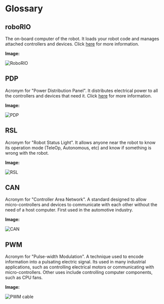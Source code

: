 # Glossary

## roboRIO

The on-board computer of the robot. It loads your robot code and manages attached controllers and devices. Click [here](Book/Chapters/1.1.md) for more information.

**Image:**

![RoboRIO](http://www.uwinfirst.com/wp-content/uploads/2013/08/roboRIO+Diagram.png)

## PDP

Acronym for "Power Distribution Panel". It distributes electrical power to all the controllers and devices that need it. Click [here](Book/Chapters/1.2.md) for more information.

**Image:**

![PDP](http://khengineering.github.io/RoboRio/Images/pdpinfo.png)

## RSL

Acronym for "Robot Status Light". It allows anyone near the robot to know its operation mode (TeleOp, Autonomous, etc) and know if something is wrong with the robot.

**Image:**

![RSL](http://team358.org/files/programming/ControlSystem2015-2019/images/RSL-wiring.jpg)

## CAN

Acronym for "Controller Area Network". A standard designed to allow micro-controllers and devices to communicate with each other without the need of a host computer. First used in the automotive industry.

**Image:**

![CAN](http://www.ni.com/cms/images/devzone/tut/c/bd378304156.gif)

## PWM

Acronym for "Pulse-width Modulation". A technique used to encode information into a pulsating electric signal. Its used in many industrial applications, such as controlling electrical motors or communicating with micro-controllers. Other uses include controlling computer components, such as CPU fans.

**Image:**

![PWM cable](http://cdn3.volusion.com/vyfsn.knvgw/v/vspfiles/photos/am-0693-2.jpg?1420269442)
